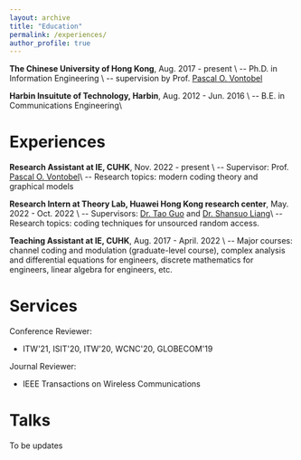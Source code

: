```yaml
---
layout: archive
title: "Education"
permalink: /experiences/
author_profile: true
---
```


**The Chinese University of Hong Kong**, Aug. 2017 - present \\
-- Ph.D. in Information Engineering \\
-- supervision by Prof. [Pascal O. Vontobel](https://sites.google.com/site/pascalvontobel/)


**Harbin Insuitute of Technology, Harbin**, Aug. 2012 - Jun. 2016 \\
-- B.E. in Communications Engineering\\
<br />

Experiences
=====
**Research Assistant at IE, CUHK**, Nov. 2022 - present \\
-- Supervisor: Prof. [Pascal O. Vontobel](https://sites.google.com/site/pascalvontobel/)\\
-- Research topics: modern coding theory and graphical models

**Research Intern at Theory Lab, Huawei Hong Kong research center**, May. 2022 - Oct. 2022 \\
-- Supervisors: [Dr. Tao Guo](https://cyber.seu.edu.cn/gt/list.htm) and [Dr. Shansuo Liang](https://www.linkedin.com/in/shansuo-liang-386b84aa/?originalSubdomain=hk)\\
-- Research topics: coding techniques for unsourced random access.

**Teaching Assistant at IE, CUHK**, Aug. 2017 - April. 2022 \\
-- Major courses: channel coding and modulation (graduate-level course), complex analysis and differential equations for engineers, discrete mathematics for engineers, linear algebra for engineers, etc.

Services
=====
Conference Reviewer: 
* ITW'21, ISIT'20, ITW'20, WCNC'20, GLOBECOM'19
<!-- * ICLR’20, KDD’20, CIKM’20, WSDM’21 (External) -->

Journal Reviewer: 
* IEEE Transactions on Wireless Communications
<!-- * Digital Signal Processing  -->
<!-- * IEEE Communications Letter -->
<!-- * IEEE Wireless Communications Letter -->
<!-- * EURASIP Journal on Wireless Communications and Networking  -->


Talks
=====
To be updates
<!-- * Jun, 2022: I gave an invited talk on Fairness in Graph at Visa Research Intern Seminar. -->
<!-- * Jun, 2022: I gave an invited talk at [AI-Time](http://www.aitime.cn/). -->